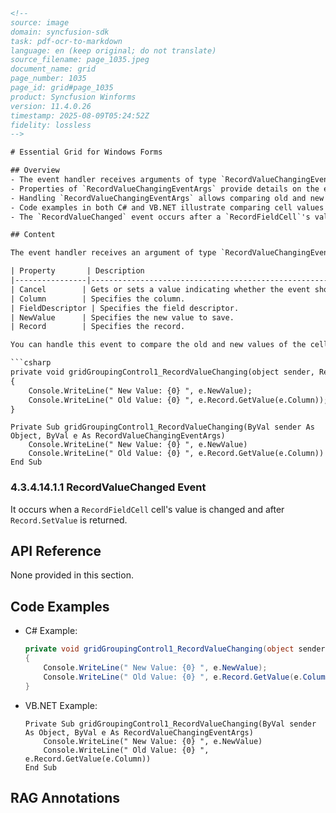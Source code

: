 ```html
<!-- 
source: image
domain: syncfusion-sdk
task: pdf-ocr-to-markdown
language: en (keep original; do not translate)
source_filename: page_1035.jpeg
document_name: grid
page_number: 1035
page_id: grid#page_1035
product: Syncfusion Winforms
version: 11.4.0.26
timestamp: 2025-08-09T05:24:52Z
fidelity: lossless
-->

# Essential Grid for Windows Forms

## Overview
- The event handler receives arguments of type `RecordValueChangingEventArgs` for handling cell value changes.
- Properties of `RecordValueChangingEventArgs` provide details on the event, including column, field descriptor, new value, and record.
- Handling `RecordValueChangingEventArgs` allows comparing old and new cell values upon cursor movement.
- Code examples in both C# and VB.NET illustrate comparing cell values during changes.
- The `RecordValueChanged` event occurs after a `RecordFieldCell`'s value is set and returned via `Record.SetValue`.

## Content

The event handler receives an argument of type `RecordValueChangingEventArgs` containing data related to this event.

| Property       | Description                                                    |
|----------------|----------------------------------------------------------------|
| Cancel        | Gets or sets a value indicating whether the event should be canceled. |
| Column        | Specifies the column.                                          |
| FieldDescriptor | Specifies the field descriptor.                             |
| NewValue      | Specifies the new value to save.                               |
| Record        | Specifies the record.                                         |

You can handle this event to compare the old and new values of the cell when the cursor leaves the cell. The following code example illustrates this.

```csharp
private void gridGroupingControl1_RecordValueChanging(object sender, RecordValueChangingEventArgs e)
{
    Console.WriteLine(" New Value: {0} ", e.NewValue);
    Console.WriteLine(" Old Value: {0} ", e.Record.GetValue(e.Column));
}
```

```vb.net
Private Sub gridGroupingControl1_RecordValueChanging(ByVal sender As Object, ByVal e As RecordValueChangingEventArgs)
    Console.WriteLine(" New Value: {0} ", e.NewValue)
    Console.WriteLine(" Old Value: {0} ", e.Record.GetValue(e.Column))
End Sub
```

### 4.3.4.14.1.1 RecordValueChanged Event

It occurs when a `RecordFieldCell` cell's value is changed and after `Record.SetValue` is returned.

## API Reference

None provided in this section.

## Code Examples

- C# Example:
  ```csharp
  private void gridGroupingControl1_RecordValueChanging(object sender, RecordValueChangingEventArgs e)
  {
      Console.WriteLine(" New Value: {0} ", e.NewValue);
      Console.WriteLine(" Old Value: {0} ", e.Record.GetValue(e.Column));
  }
  ```

- VB.NET Example:
  ```vb.net
  Private Sub gridGroupingControl1_RecordValueChanging(ByVal sender As Object, ByVal e As RecordValueChangingEventArgs)
      Console.WriteLine(" New Value: {0} ", e.NewValue)
      Console.WriteLine(" Old Value: {0} ", e.Record.GetValue(e.Column))
  End Sub
  ```

## RAG Annotations

<!-- tags: [grid, windows forms, cell value change, event handling, recordvaluechangingeventargs] keywords: [Essential Grid, Windows Forms, cell value change, event handler, RecordValueChangingEventArgs, RecordValueChanged, RecordFieldCell, Record.SetValue, Old Value, New Value] -->
```